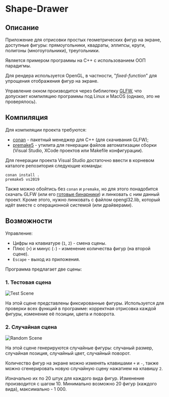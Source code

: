 # Shape-Drawer

## Описание
Приложение для отрисовки простых геометрических фигур на экране, доступные фигуры: прямоугольники, квадраты, эллипсы, круги, полигоны (многоугольники), треугольники.

Является примером программы на C++ с использованием ООП парадигмы.

Для рендера используется OpenGL, в частности, "*fixed-function*" для упрощения отображения фигур на экране.

Управление окном производится через библиотеку [GLFW](https://www.glfw.org/), что допускает компиляцию программы под Linux и MacOS (однако, это не проверялось).

## Компиляция
Для компиляции проекта требуются:
- [conan](https://conan.io/) - пакетный менеджер для C++ (для скачивания GLFW);
- [premake5](https://premake.github.io/) - утилита для генерации файлов автоматизации сборки (Visual Studio, XCode проектов или Makefile конфигурации).

Для генерации проекта Visual Studio достаточно ввести в корневом каталоге репозитория следующие команды:
```
conan install .
premake5 vs2019
```

Также можно обойтись без `conan` и `premake`, но для этого понадобится скачать GLFW (или его [готовые бинарники](https://www.glfw.org/download.html)) и линковать с ним данный проект. Кроме этого, нужно линковать с файлом opengl32.lib, который идёт вместе с операционной системой (или драйверами).

## Возможности
Управление: 
- Цифры на клавиатуре (`1`, `2`) - смена сцены.
- Плюс (`+`) и минус (`-`) - изменение количества фигур (на второй сцене). 
- `Escape` - выход из приложения.

Программа предлагает две сцены:

### 1. Тестовая сцена

![Test Scene](https://user-images.githubusercontent.com/22942979/133000153-a6036ce7-5958-4edf-a0cb-b74d66933534.png)

На этой сцене представлены фиксированные фигуры. Используется для проверки всех функций в программе: корректная отрисовка каждой фигуры, изменение её позиции, цвета и поворота.

### 2. Случайная сцена

![Random Scene](https://user-images.githubusercontent.com/22942979/133000187-392412d6-4c6d-4b39-8905-ea44f875dbf9.png)

На этой сцене генерируются случайные фигуры: случаный размер, случайная позиция, случайный цвет, случайный поворот.

Количество фигур на экране можно изменять клавишами `+` и `-`, также можно сгенерировать новую случайную сцену нажатием на клавишу `2`.

Изначально их по 20 штук для каждого вида фигур. Изменение производится с шагом 10. Минимально возможно 20 фигур (каждого вида), максимально - 1 000.
